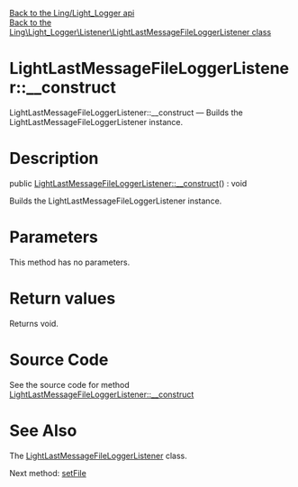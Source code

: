 [Back to the Ling/Light_Logger api](https://github.com/lingtalfi/Light_Logger/blob/master/doc/api/Ling/Light_Logger.md)<br>
[Back to the Ling\Light_Logger\Listener\LightLastMessageFileLoggerListener class](https://github.com/lingtalfi/Light_Logger/blob/master/doc/api/Ling/Light_Logger/Listener/LightLastMessageFileLoggerListener.md)


LightLastMessageFileLoggerListener::__construct
================



LightLastMessageFileLoggerListener::__construct — Builds the LightLastMessageFileLoggerListener instance.




Description
================


public [LightLastMessageFileLoggerListener::__construct](https://github.com/lingtalfi/Light_Logger/blob/master/doc/api/Ling/Light_Logger/Listener/LightLastMessageFileLoggerListener/__construct.md)() : void




Builds the LightLastMessageFileLoggerListener instance.




Parameters
================

This method has no parameters.


Return values
================

Returns void.








Source Code
===========
See the source code for method [LightLastMessageFileLoggerListener::__construct](https://github.com/lingtalfi/Light_Logger/blob/master/Listener/LightLastMessageFileLoggerListener.php#L30-L34)


See Also
================

The [LightLastMessageFileLoggerListener](https://github.com/lingtalfi/Light_Logger/blob/master/doc/api/Ling/Light_Logger/Listener/LightLastMessageFileLoggerListener.md) class.

Next method: [setFile](https://github.com/lingtalfi/Light_Logger/blob/master/doc/api/Ling/Light_Logger/Listener/LightLastMessageFileLoggerListener/setFile.md)<br>


